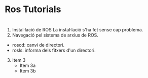 # Ros Tutorials <h1>

1. Instal·lació de ROS
La instal·lació s'ha fet sense cap problema.
2. Navegació pel sistema de arxius de ROS.
* roscd: canvi de directori.
* rosls: informa dels fitxers d'un directori.
3. Item 3
   * Item 3a
   * Item 3b

